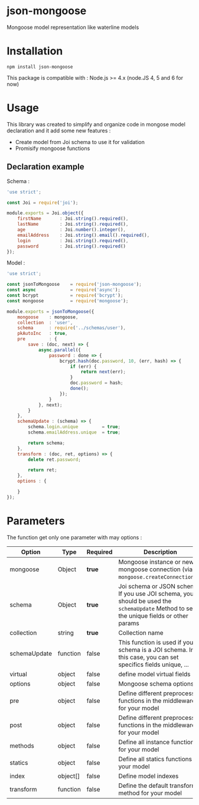 # json-mongoose
Mongoose model representation like waterline models

# Installation

```
npm install json-mongoose
```

This package is compatible with : Node.js >= 4.x (node.JS 4, 5 and 6 for now)

# Usage

This library was created to simplify and organize code in mongose model declaration and it add some new features :

+ Create model from Joi schema to use it for validation
+ Promisify mongoose functions

## Declaration example

Schema :

```javascript
'use strict';

const Joi = require('joi');

module.exports = Joi.object({
    firstName       : Joi.string().required(),
    lastName        : Joi.string().required(),
    age             : Joi.number().integer(),
    emailAddress    : Joi.string().email().required(),
    login           : Joi.string().required(),
    password        : Joi.string().required()
});
```

Model :

```javascript
'use strict';

const jsonToMongoose    = require('json-mongoose');
const async             = require('async');
const bcrypt            = require('bcrypt');
const mongoose          = require('mongoose');

module.exports = jsonToMongoose({
    mongoose    : mongoose,
    collection  : 'user',
    schema      : require('../schemas/user'),
    pkAutoInc   : true,
    pre         : {
        save : (doc, next) => {
            async.parallel({
                password : done => {
                    bcrypt.hash(doc.password, 10, (err, hash) => {
                        if (err) {
                            return next(err);
                        }
                        doc.password = hash;
                        done();
                    });
                }
            }, next);
        }
    },
    schemaUpdate : (schema) => {
        schema.login.unique         = true;
        schema.emailAddress.unique  = true;

        return schema;
    },
    transform : (doc, ret, options) => {
        delete ret.password;

        return ret;
    },
    options : {

    }
});
```

# Parameters

The function get only one parameter with may options :


| Option | Type | Required | Description |
| ----  | ---- | ----       | ---- |
| mongoose | Object | **true** | Mongoose instance or new mongoose connection (via `mongoose.createConnection()`) |
| schema | Object | **true** | Joi schema or JSON schema. If you use JOI schema, you should be used the `schemaUpdate` Method to set the unique fields or other params |
| collection | string | **true** | Collection name |
| schemaUpdate | function | false | This function is used if your schema is a JOI schema. In this case, you can set specifics fields unique, ... |
| virtual | object | false |define model virtual fields |
| options | object | false | Mongoose schema options |
| pre | object | false | Define different preprocess functions in the middleware for your model |
| post | object | false | Define different preprocess functions in the middleware for your model |
| methods | object | false | Define all instance functions for your model |
| statics | object | false | Define all statics functions for your model |
| index | object[] | false | Define model indexes |
| transform | function | false | Define the default transform method for your model |
